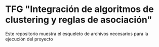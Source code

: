# TFG "Integración de algoritmos de clustering y reglas de asociación"
Este repositorio muestra el esqueleto de archivos necesarios para la ejecución del proyecto


